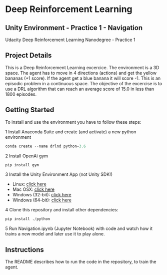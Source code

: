 # Deep Reinforcement Learning
## Unity Environment - Practice 1 - Navigation

Udacity Deep Reinforcement Learning Nanodegree - Practice 1

## Project Details

This is a Deep Reinforcement Learning excercice. 
The environment is a 3D space. 
The agent has to move in 4 directions (actions) and get the yellow bananas (+1 score). 
If the agent get a blue banana it will score -1.
This is an episodic problem in a continuous space. 
The objective of the excercise is to use a DRL algorithm that can reach an average score of 15.0 in less than 1800 episodes.

## Getting Started

To install and use the environment you have to follow these steps:

 1 Install Anaconda Suite and create (and activate) a new python environment
   ```python
   conda create --name drlnd python=3.6
   ```
 2 Install OpenAi gym
   ```python
   pip install gym
   ```
   
 3 Install the Unity Environment App (not Unity SDK!)
   * Linux: [click here](https://s3-us-west-1.amazonaws.com/udacity-drlnd/P1/Banana/Banana_Linux.zip)
   * Mac OSX: [click here](https://s3-us-west-1.amazonaws.com/udacity-drlnd/P1/Banana/Banana.app.zip)
   * Windows (32-bit): [click here](https://s3-us-west-1.amazonaws.com/udacity-drlnd/P1/Banana/Banana_Windows_x86.zip)
   * Windows (64-bit): [click here](https://s3-us-west-1.amazonaws.com/udacity-drlnd/P1/Banana/Banana_Windows_x86_64.zip)
 
 4 Clone this repository and install other dependencies:
   ```python
   pip install ./python
   ```
 5 Run Navigation.ipynb (Jupyter Notebook) with code and watch how it trains a new model and later use it to play alone.
   
## Instructions

The README describes how to run the code in the repository, to train the agent.
